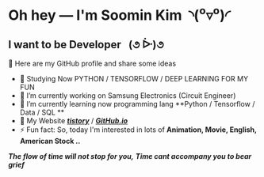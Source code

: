 # Oh hey — I'm Soomin Kim  ◝(⁰▿⁰)◜ 


## I want to be Developer   (૭ ᐕ)૭  


🌱 Here are my GitHub profile and share some ideas
- 🌱 Studying Now PYTHON / TENSORFLOW / DEEP LEARNING FOR MY FUN
- 🌱 I’m currently working on Samsung Electronics (Circuit Engineer)
- 🌱 I’m currently learning now programming lang **Python / Tensorflow / Data / SQL **
- 🌱 My Website ***[tistory](https://jasmine46.tistory.com/)*** / ***[GitHub.io](soomin461.github.io)***
- ⚡ Fun fact: So, today I'm interested in lots of **Animation, Movie, English, American Stock ..**


***The flow of time will not stop for you,***
***Time cant accompany you to bear grief***
